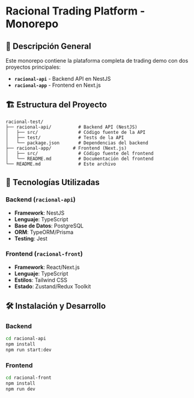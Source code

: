 # Racional Trading Platform - Monorepo

## 📌 Descripción General
Este monorepo contiene la plataforma completa de trading demo con dos proyectos principales:

- **`racional-api`** - Backend API en NestJS
- **`racional-app`** - Frontend en Next.js

## 🏗 Estructura del Proyecto
```
racional-test/
├── racional-api/          # Backend API (NestJS)
│   ├── src/               # Código fuente de la API
│   ├── test/              # Tests de la API
│   └── package.json       # Dependencias del backend
├── racional-app/        # Frontend (Next.js)
│   ├── src/               # Código fuente del frontend
│   └── README.md          # Documentación del frontend
└── README.md              # Este archivo
```

## 🚀 Tecnologías Utilizadas

### Backend (`racional-api`)
- **Framework**: NestJS
- **Lenguaje**: TypeScript
- **Base de Datos**: PostgreSQL
- **ORM**: TypeORM/Prisma
- **Testing**: Jest

### Frontend (`racional-front`)
- **Framework**: React/Next.js
- **Lenguaje**: TypeScript
- **Estilos**: Tailwind CSS
- **Estado**: Zustand/Redux Toolkit

## 🛠 Instalación y Desarrollo

### Backend
```bash
cd racional-api
npm install
npm run start:dev
```

### Frontend
```bash
cd racional-front
npm install
npm run dev
```

